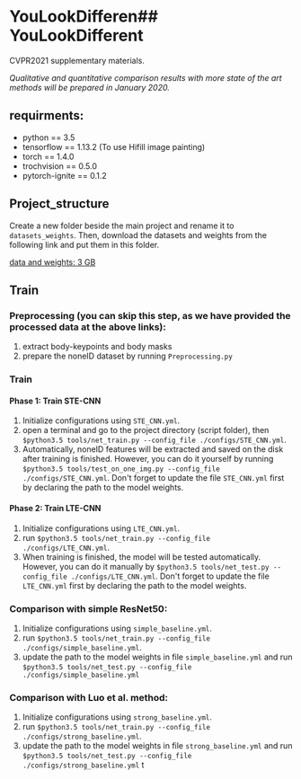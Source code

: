 # YouLookDifferen## YouLookDifferent
CVPR2021 supplementary materials.

*Qualitative and quantitative comparison results with more state of the art methods will be prepared in January 2020.*

## requirments:
- python == 3.5
- tensorflow == 1.13.2 (To use Hifill image painting)
- torch == 1.4.0
- trochvision == 0.5.0
- pytorch-ignite == 0.1.2

## Project_structure
Create a new folder beside the main project and rename it to `datasets_weights`. Then, download the datasets and weights from the following link and put them in this folder.

[data and weights: 3 GB](https://drive.google.com/file/d/1mfroiKvxO9IqDj2AHSew3EUqfOyLqsXT/view?usp=sharing)

## Train

### Preprocessing (you can skip this step, as we have provided the processed data at the above links):
1. extract body-keypoints and body masks
2. prepare the noneID dataset by running `Preprocessing.py`

### Train
#### Phase 1: Train STE-CNN 
1. Initialize configurations using `STE_CNN.yml`.
2. open a terminal and go to the project directory (script folder), then `$python3.5 tools/net_train.py --config_file ./configs/STE_CNN.yml`.
3. Automatically, noneID features will be extracted and saved on the disk after training is finished. However, you can do it yourself by running `$python3.5 tools/test_on_one_img.py --config_file ./configs/STE_CNN.yml`. Don't forget to update the file `STE_CNN.yml` first by declaring the path to the model weights.
#### Phase 2: Train LTE-CNN 
1. Initialize configurations using `LTE_CNN.yml`.
2. run `$python3.5 tools/net_train.py --config_file ./configs/LTE_CNN.yml`.
3. When training is finished, the model will be tested automatically. However, you can do it manually by `$python3.5 tools/net_test.py --config_file ./configs/LTE_CNN.yml`. Don't forget to update the file `LTE_CNN.yml` first by declaring the path to the model weights.

### Comparison with simple ResNet50:
1. Initialize configurations using `simple_baseline.yml`.
2. run `$python3.5 tools/net_train.py --config_file ./configs/simple_baseline.yml`.
3. update the path to the model weights in file `simple_baseline.yml` and run  `$python3.5 tools/net_test.py --config_file ./configs/simple_baseline.yml`

### Comparison with Luo et al. method:
1. Initialize configurations using `strong_baseline.yml`.
2. run `$python3.5 tools/net_train.py --config_file ./configs/strong_baseline.yml`.
3. update the path to the model weights in file `strong_baseline.yml` and run  `$python3.5 tools/net_test.py --config_file ./configs/strong_baseline.yml`
t
